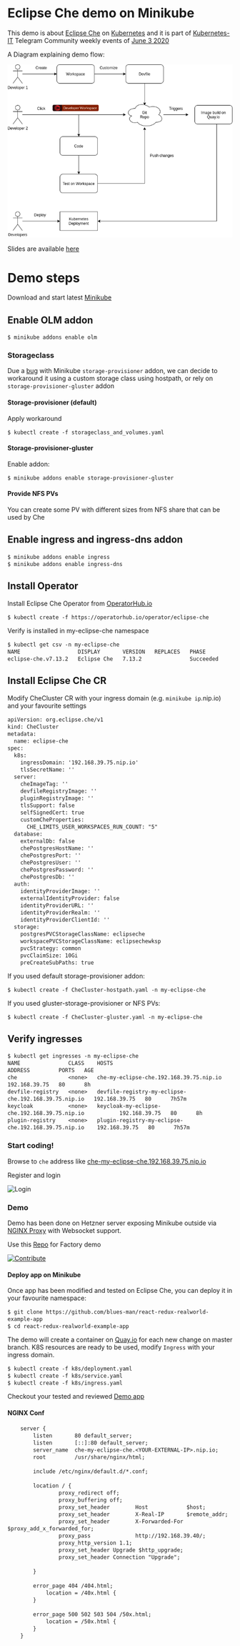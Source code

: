 # Eclipse Che demo on Minikube

This demo is about [Eclipse Che](https://www.eclipse.org/che/) on [Kubernetes](https://kubernetes.io) and it is part of [Kubernetes-IT](https://t.me/kubernetes_it) Telegram Community weekly events of [June 3 2020](https://www.eventbrite.it/e/biglietti-kubernetes-it-sviluppare-su-kubernetes-con-eclipse-che-107109477330#)

A Diagram explaining demo flow:

![Diagram](Eclipse_Che_Demo_Diagram.png)



Slides are available [here](https://github.com/blues-man/eclipse-che-minikube-demo/blob/master/Eclipse_Che_Rocks.pdf)


# Demo steps

Download and start latest [Minikube](https://github.com/kubernetes/minikube/releases/tag/v1.11.0)

## Enable OLM addon

```
$ minikube addons enable olm
```
### Storageclass

Due a [bug](https://github.com/eclipse/che/issues/16545) with Minikube `storage-provisioner` addon, we can decide to workaround it using a custom storage class using hostpath, or rely on `storage-provisioner-gluster` addon

#### Storage-provisioner (default)

Apply workaround
```
$ kubectl create -f storageclass_and_volumes.yaml
```

#### Storage-provisioner-gluster

Enable addon:

```
$ minikube addons enable storage-provisioner-gluster
```

#### Provide NFS PVs

You can create some PV with different sizes from NFS share that can be used by Che

## Enable ingress and ingress-dns addon

```
$ minikube addons enable ingress
$ minikube addons enable ingress-dns
```
## Install Operator

Install Eclipse Che Operator from [OperatorHub.io](https://operatorhub.io/operator/eclipse-che)

```
$ kubectl create -f https://operatorhub.io/operator/eclipse-che
```

Verify is installed in my-eclipse-che namespace

```
$ kubectl get csv -n my-eclipse-che
NAME                  DISPLAY       VERSION   REPLACES   PHASE
eclipse-che.v7.13.2   Eclipse Che   7.13.2               Succeeded
```

## Install Eclipse Che CR

Modify CheCluster CR with your ingress domain (e.g. `minikube ip`.nip.io) and your favourite settings

```
apiVersion: org.eclipse.che/v1
kind: CheCluster
metadata:
  name: eclipse-che
spec:
  k8s:
    ingressDomain: '192.168.39.75.nip.io'
    tlsSecretName: ''
  server:
    cheImageTag: ''
    devfileRegistryImage: ''
    pluginRegistryImage: ''
    tlsSupport: false
    selfSignedCert: true
    customCheProperties:
      CHE_LIMITS_USER_WORKSPACES_RUN_COUNT: "5"
  database:
    externalDb: false
    chePostgresHostName: ''
    chePostgresPort: ''
    chePostgresUser: ''
    chePostgresPassword: ''
    chePostgresDb: ''
  auth:
    identityProviderImage: ''
    externalIdentityProvider: false
    identityProviderURL: ''
    identityProviderRealm: ''
    identityProviderClientId: ''
  storage:
    postgresPVCStorageClassName: eclipseche
    workspacePVCStorageClassName: eclipsechewksp
    pvcStrategy: common
    pvcClaimSize: 10Gi
    preCreateSubPaths: true

```
If you used default storage-provisioner addon:

```
$ kubectl create -f CheCluster-hostpath.yaml -n my-eclipse-che
```

If you used gluster-storage-provisioner or NFS PVs:

```
$ kubectl create -f CheCluster-gluster.yaml -n my-eclipse-che
```

## Verify ingresses

```
$ kubectl get ingresses -n my-eclipse-che
NAME               CLASS    HOSTS                                                  ADDRESS         PORTS   AGE
che                <none>   che-my-eclipse-che.192.168.39.75.nip.io                192.168.39.75   80      8h
devfile-registry   <none>   devfile-registry-my-eclipse-che.192.168.39.75.nip.io   192.168.39.75   80      7h57m
keycloak           <none>   keycloak-my-eclipse-che.192.168.39.75.nip.io           192.168.39.75   80      8h
plugin-registry    <none>   plugin-registry-my-eclipse-che.192.168.39.75.nip.io    192.168.39.75   80      7h57m
```

### Start coding!

Browse to `che` address like [che-my-eclipse-che.192.168.39.75.nip.io](che-my-eclipse-che.192.168.39.75.nip.io)

Register and login

![Login](https://miro.medium.com/max/968/0*XMW3jIOgG9Vxmf5s.)


### Demo

Demo has been done on Hetzner server exposing Minikube outside via [NGINX Proxy](#nginx-conf) with Websocket support.

Use this [Repo](https://github.com/blues-man/react-redux-realworld-example-app) for Factory demo

[![Contribute](https://raw.githubusercontent.com/blues-man/cloud-native-workshop/demo/factory-contribute.svg)](http://che-my-eclipse-che.148.251.9.136.nip.io/factory?url=https://github.com/blues-man/react-redux-realworld-example-app/)

#### Deploy app on Minikube

Once app has been modified and tested on Eclipse Che, you can deploy it in your favourite namespace:

```
$ git clone https://github.com/blues-man/react-redux-realworld-example-app
$ cd react-redux-realworld-example-app
```

The demo will create a container on [Quay.io](https://quay.io/repository/bluesman/react-realworld) for each new change on master branch. K8S resources are ready to be used, modify `Ingress` with your ingress domain.

```
$ kubectl create -f k8s/deployment.yaml
$ kubectl create -f k8s/service.yaml
$ kubectl create -f k8s/ingress.yaml
```

Checkout your tested and reviewed [Demo app](http://react-realword-my-eclipse-che.148.251.9.136.nip.io/)



#### NGINX Conf

```
    server {
        listen       80 default_server;
        listen       [::]:80 default_server;
        server_name  che-my-eclipse-che.<YOUR-EXTERNAL-IP>.nip.io;
        root         /usr/share/nginx/html;

        include /etc/nginx/default.d/*.conf;

        location / {
                proxy_redirect off;
                proxy_buffering off;
                proxy_set_header        Host            $host;
                proxy_set_header        X-Real-IP       $remote_addr;
                proxy_set_header        X-Forwarded-For $proxy_add_x_forwarded_for;
                proxy_pass              http://192.168.39.40/;
                proxy_http_version 1.1;
                proxy_set_header Upgrade $http_upgrade;
                proxy_set_header Connection "Upgrade";

        }

        error_page 404 /404.html;
            location = /40x.html {
        }

        error_page 500 502 503 504 /50x.html;
            location = /50x.html {
        }
    }
```
